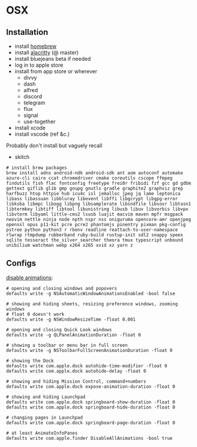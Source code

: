# OSX

## Installation

- install [homebrew][]
- install [alacritty][] (@ master)
- install bluejeans beta if needed
- log in to apple store
- install from app store or wherever
  - divvy
  - dash
  - alfred
  - discord
  - telegram
  - flux
  - signal
  - use-together
- install xcode
- install vscode (ref &c.)

Probably don't install but vaguely recall
  - skitch

```
# install brew packages
brew install adns android-ndk android-sdk ant aom autoconf automake azure-cli cairo ccat chromedriver cmake coreutils cscope ffmpeg findutils fish flac fontconfig freetype frei0r fribidi fzf gcc gd gdbm gettext giflib glib gmp gnupg gnutls gradle graphite2 graphviz grep harfbuzz htop httpie hub icu4c isl jemalloc jpeg jq lame leptonica libass libassuan libbluray libevent libffi libgcrypt libgpg-error libksba libmpc libogg libpng libsamplerate libsndfile libsoxr libtasn1 libtermkey libtiff libtool libunistring libusb libuv libvorbis libvpx libvterm libyaml little-cms2 lsusb luajit macvim maven mpfr msgpack neovim nettle ninja node npth nspr nss oniguruma opencore-amr openjpeg openssl opus p11-kit pcre pcre2 phantomjs pinentry pixman pkg-config pstree python python3 r rbenv readline reattach-to-user-namespace rlwrap rtmpdump rubberband ruby-build rustup-init sdl2 snappy speex sqlite tesseract the_silver_searcher theora tmux typescript unbound unibilium watchman webp x264 x265 xvid xz yarn z
```

## Configs

[disable animations][]:
```
# opening and closing windows and popovers
defaults write -g NSAutomaticWindowAnimationsEnabled -bool false

# showing and hiding sheets, resizing preference windows, zooming windows
# float 0 doesn't work
defaults write -g NSWindowResizeTime -float 0.001

# opening and closing Quick Look windows
defaults write -g QLPanelAnimationDuration -float 0

# showing a toolbar or menu bar in full screen
defaults write -g NSToolbarFullScreenAnimationDuration -float 0

# showing the Dock
defaults write com.apple.dock autohide-time-modifier -float 0
defaults write com.apple.dock autohide-delay -float 0

# showing and hiding Mission Control, command+numbers
defaults write com.apple.dock expose-animation-duration -float 0

# showing and hiding Launchpad
defaults write com.apple.dock springboard-show-duration -float 0
defaults write com.apple.dock springboard-hide-duration -float 0

# changing pages in Launchpad
defaults write com.apple.dock springboard-page-duration -float 0

# at least AnimateInfoPanes
defaults write com.apple.finder DisableAllAnimations -bool true
```

[alacritty]: https://github.com/jwilm/alacritty/blob/master/INSTALL.md
[homebrew]: https://brew.sh/
[disable animations]: https://apple.stackexchange.com/questions/14001/how-to-turn-off-all-animations-on-os-x
